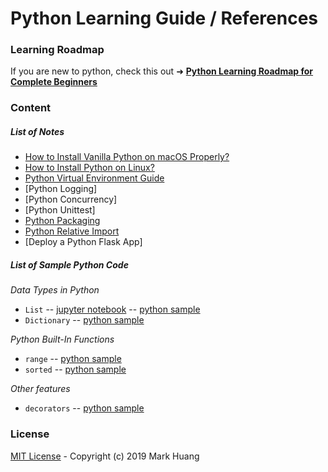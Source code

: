 # Python Learning Guide / References

### Learning Roadmap

If you are new to python, check this out ➜ **[Python Learning Roadmap for Complete Beginners](python_learning_roadmap.md)**

### Content

##### List of Notes

-   [How to Install Vanilla Python on macOS Properly?](docs/python-install-guide.md)
-   [How to Install Python on Linux?](docs/python-install-guide-linux.md)
-   [Python Virtual Environment Guide](docs/python-virtual-env-guide.md)
-   [Python Logging]
-   [Python Concurrency]
-   [Python Unittest]
-   [Python Packaging](docs/python-packaging.md)
-   [Python Relative Import](docs/python-import-statement.md)
-   [Deploy a Python Flask App]

##### List of Sample Python Code

_Data Types in Python_

-   `List` -- [jupyter notebook](quickReference/list.ipynb) -- [python sample](quickReference/list.py)
-   `Dictionary` -- [python sample](quickReference/dictionary.py)

_Python Built-In Functions_

-   `range` -- [python sample](quickReference/range.py)
-   `sorted` -- [python sample](quickReference/sorted.py)

_Other features_

-   `decorators` -- [python sample](quickReference/decorators.py)

### License

[MIT License](LICENSE) - Copyright (c) 2019 Mark Huang
